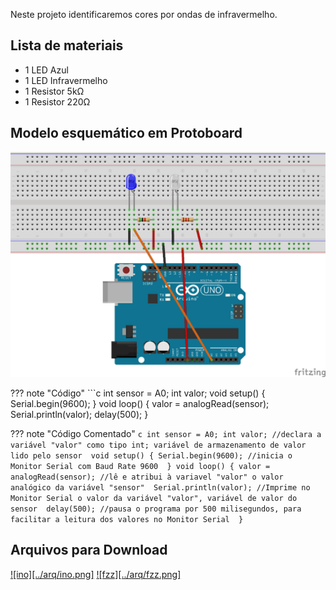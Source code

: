 Neste projeto identificaremos cores por ondas de infravermelho.

## Lista de materiais

 - 1 LED Azul
 - 1 LED Infravermelho
 - 1 Resistor 5kΩ
 - 1 Resistor 220Ω

## Modelo esquemático em Protoboard

![Modelo esquemático][proj15png]

??? note "Código"
    ```c
    int sensor = A0;
    int valor; 
    void setup() {
      Serial.begin(9600); 
    }
    void loop() {
      valor = analogRead(sensor); 
      Serial.println(valor);
      delay(500); 
    }


??? note "Código Comentado"
    ```c
    int sensor = A0;
    int valor; //declara a variável "valor" como tipo int; variável de armazenamento de valor lido pelo sensor 
    void setup() {
      Serial.begin(9600); //inicia o Monitor Serial com Baud Rate 9600 
    }
    void loop() {
      valor = analogRead(sensor); //lê e atribui à variavel "valor" o valor analógico da variável "sensor" 
      Serial.println(valor); //Imprime no Monitor Serial o valor da variável "valor", variável de valor do sensor 
      delay(500); //pausa o programa por 500 milisegundos, para facilitar a leitura dos valores no Monitor Serial 
    }
    ```

## Arquivos para Download

[![ino][../arq/ino.png]][proj15ino]          [![fzz][../arq/fzz.png]][proj15fzz]



[proj15png]: ../arq/proj15.png
[proj15ino]: ../arq/proj15.ino
[proj15fzz]: ../arq/proj15.fzz